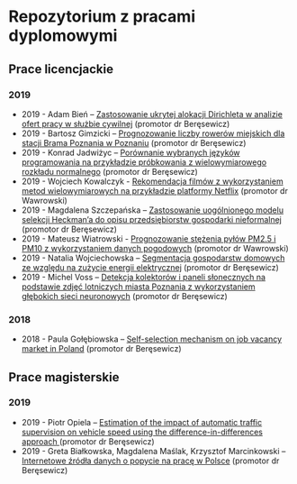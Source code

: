 # Repozytorium z pracami dyplomowymi


## Prace licencjackie

### 2019

+ 2019 - Adam Bień – [Zastosowanie ukrytej alokacji Dirichleta w analizie ofert pracy w służbie cywilnej](licencjat/2019-bien111955lic.pdf) (promotor dr Beręsewicz)
+ 2019 - Bartosz Gimzicki – [Prognozowanie liczby rowerów miejskich dla stacji Brama Poznania w Poznaniu](licencjat/2019-gimzicki111983lic.pdf) (promotor dr Beręsewicz)
+ 2019 - Konrad Jadwiżyc – [Porównanie wybranych języków programowania na przykładzie próbkowania z wielowymiarowego rozkładu normalnego](licencjat/2019-jadwizyc111989lic.pdf) (promotor dr Beręsewicz)
+ 2019 - Wojciech Kowalczyk - [Rekomendacja filmów z wykorzystaniem metod wielowymiarowych na przykładzie platformy Netflix](licencjat/2019-kowalczyk114142lic.pdf) (promotor dr Wawrowski)
+ 2019 - Magdalena Szczepańska – [Zastosowanie uogólnionego modelu selekcji Heckman’a do opisu przedsiębiorstw gospodarki nieformalnej](licencjat/2019-szczepanska112109lic.pdf) (promotor dr Beręsewicz)
+ 2019 - Mateusz Wiatrowski - [Prognozowanie stężenia pyłów PM2.5 i PM10 z wykorzystaniem danych pogodowych](licencjat/2019-wiatrowski112130lic.pdf) (promotor dr Wawrowski)
+ 2019 - Natalia Wojciechowska – [Segmentacja gospodarstw domowych ze względu na zużycie energii elektrycznej](licencjat/2019-wojciechowska112134lic.pdf) (promotor dr Beręsewicz)
+ 2019 - Michel Voss – [Detekcja kolektorów i paneli słonecznych na podstawie zdjęć lotniczych miasta Poznania z wykorzystaniem głębokich sieci neuronowych](licencjat/2019-voss112124lic.pdf) (promotor dr Beręsewicz)

### 2018

+ 2018 - Paula Gołębiowska – [Self-selection mechanism on job vacancy market in Poland](licencjat/2018-golebiowska108385lic.pdf) (promotor dr Beręsewicz)

## Prace magisterskie

### 2019
+ 2019 - Piotr Opiela – [Estimation of the impact of automatic traffic supervision on vehicle speed using the difference-in-differences approach
](magisterskie/2019-opiela104344mgr.pdf) (promotor dr Beręsewicz)
+ 2019 - Greta Białkowska, Magdalena Maślak, Krzysztof Marcinkowski – [Internetowe źródła danych o popycie na pracę w Polsce](magisterskie/2019-bialkowska-maslak-marcinkowski.pdf) (promotor dr Beręsewicz)

